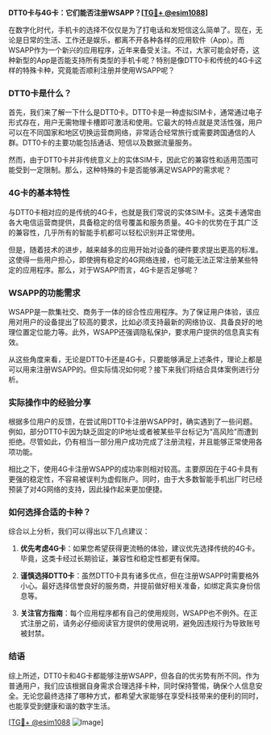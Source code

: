 **DTT0卡与4G卡：它们能否注册WSAPP？[[TG💪+ @esim1088](https://t.me/s/esim1088)]**

在数字化时代，手机卡的选择不仅仅是为了打电话和发短信这么简单了。现在，无论是日常的生活、工作还是娱乐，都离不开各种各样的应用软件（App）。而WSAPP作为一个新兴的应用程序，近年来备受关注。不过，大家可能会好奇，这种新型的App是否能支持所有类型的手机卡呢？特别是像DTT0卡和传统的4G卡这样的特殊卡种，究竟能否顺利注册并使用WSAPP呢？

### DTT0卡是什么？

首先，我们来了解一下什么是DTT0卡。DTT0卡是一种虚拟SIM卡，通常通过电子形式存在，用户无需物理卡槽即可激活和使用。它最大的特点就是灵活性强，用户可以在不同国家和地区切换运营商网络，非常适合经常旅行或需要跨国通信的人群。DTT0卡的主要功能包括通话、短信以及数据流量服务。

然而，由于DTT0卡并非传统意义上的实体SIM卡，因此它的兼容性和适用范围可能受到一定限制。那么，这种特殊的卡是否能够满足WSAPP的需求呢？

### 4G卡的基本特性

与DTT0卡相对应的是传统的4G卡，也就是我们常说的实体SIM卡。这类卡通常由各大电信运营商提供，具备稳定的信号覆盖和服务质量。4G卡的优势在于其广泛的兼容性，几乎所有的智能手机都可以轻松识别并正常使用。

但是，随着技术的进步，越来越多的应用开始对设备的硬件要求提出更高的标准。这使得一些用户担心，即使拥有稳定的4G网络连接，也可能无法正常注册某些特定的应用程序。那么，对于WSAPP而言，4G卡是否足够呢？

### WSAPP的功能需求

WSAPP是一款集社交、商务于一体的综合性应用程序。为了保证用户体验，该应用对用户的设备提出了较高的要求，比如必须支持最新的网络协议、具备良好的地理位置定位能力等。此外，WSAPP还强调隐私保护，要求用户提供的信息真实有效。

从这些角度来看，无论是DTT0卡还是4G卡，只要能够满足上述条件，理论上都是可以用来注册WSAPP的。但实际情况如何呢？接下来我们将结合具体案例进行分析。

### 实际操作中的经验分享

根据多位用户的反馈，在尝试用DTT0卡注册WSAPP时，确实遇到了一些问题。例如，部分DTT0卡因为缺乏固定的IP地址或者被某些平台标记为“高风险”而遭到拒绝。尽管如此，仍有相当一部分用户成功完成了注册流程，并且能够正常使用各项功能。

相比之下，使用4G卡注册WSAPP的成功率则相对较高。主要原因在于4G卡具有更强的稳定性，不容易被误判为虚假账户。同时，由于大多数智能手机出厂时已经预装了对4G网络的支持，因此操作起来更加便捷。

### 如何选择合适的卡种？

综合以上分析，我们可以得出以下几点建议：

1. **优先考虑4G卡**：如果您希望获得更流畅的体验，建议优先选择传统的4G卡。毕竟，这类卡经过长期验证，兼容性和稳定性都更有保障。
   
2. **谨慎选择DTT0卡**：虽然DTT0卡具有诸多优点，但在注册WSAPP时需要格外小心。最好选择信誉良好的服务商，并提前做好相关准备，如绑定真实身份信息等。

3. **关注官方指南**：每个应用程序都有自己的使用规则，WSAPP也不例外。在正式注册之前，请务必仔细阅读官方提供的使用说明，避免因违规行为导致账号被封禁。

### 结语

综上所述，DTT0卡和4G卡都能够注册WSAPP，但各自的优劣势有所不同。作为普通用户，我们应该根据自身需求合理选择卡种，同时保持警惕，确保个人信息安全。无论您最终选择了哪种方式，都希望大家能够在享受科技带来的便利的同时，也能享受到健康和谐的数字生活。

[[TG💪+ @esim1088](https://t.me/s/esim1088) ![Image](https://i.postimg.cc/4NQfJmqS/Snipaste-2025-05-13-00-14-12.png)]